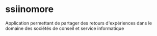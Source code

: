 # ssiinomore
Application permettant de partager des retours d'expériences dans le domaine des sociétés de conseil et service informatique
